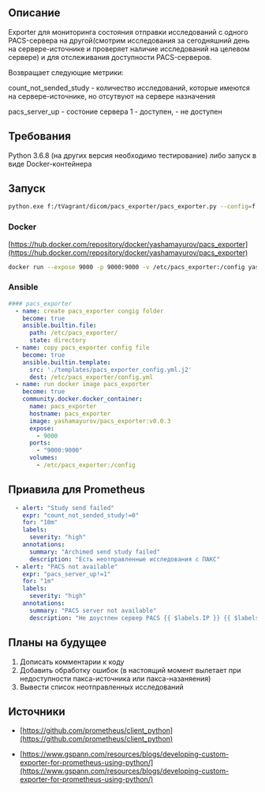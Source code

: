 ## Описание
Exporter для мониторинга состояния отправки исследований с одного PACS-сервера на другой(смотрим исследования за сегодняшний день на сервере-источнике и проверяет наличие исследований на целевом сервере) и для отслеживания доступности PACS-серверов.

Возвращает следующие метрики:

count_not_sended_study - количество исследований, которые имеются на сервере-источнике, но отсутвуют на сервере назначения

pacs_server_up - состоние сервера 1 - доступен, - не доступен

## Требования
Python 3.6.8 (на других версия необходимо тестирование) либо запуск в виде Docker-контейнера


## Запуск

```bash
python.exe f:/tVagrant/dicom/pacs_exporter/pacs_exporter.py --config=f:/tVagrant/dicom/pacs_exporter/config.yml
```

### Docker
[https://hub.docker.com/repository/docker/yashamayurov/pacs_exporter](https://hub.docker.com/repository/docker/yashamayurov/pacs_exporter)

```bash
docker run --expose 9000 -p 9000:9000 -v /etc/pacs_exporter:/config yashamayurov/pacs_exporter:v0.0.3
```
### Ansible

```yaml
#### pacs_exporter
  - name: create pacs_exporter congig folder
    become: true
    ansible.builtin.file:
      path: /etc/pacs_exporter/
      state: directory
  - name: copy pacs_exporter config file
    become: true
    ansible.builtin.template:
      src: './templates/pacs_exporter_config.yml.j2'
      dest: /etc/pacs_exporter/config.yml
  - name: run docker image pacs_exporter
    become: true
    community.docker.docker_container:
      name: pacs_exporter
      hostname: pacs_exporter
      image: yashamayurov/pacs_exporter:v0.0.3
      expose:
        - 9000
      ports:
        - "9000:9000"
      volumes:
        - /etc/pacs_exporter:/config
```
## Приавила для Prometheus 
```yaml
  - alert: "Study send failed"
    expr: "count_not_sended_study!=0"
    for: "10m"
    labels:
      severity: "high"
    annotations:
      summary: "Archimed send study failed"
      description: "Есть неотправленные исследования с ПАКС"
  - alert: "PACS not available"
    expr: "pacs_server_up!=1"
    for: "1m"
    labels:
      severity: "high"
    annotations:
      summary: "PACS server not available"
      description: "Не доустпен сервер PACS {{ $labels.IP }} {{ $labels.AET }} {{ $labels.port }}"
```
## Планы на будущее
1. Дописать комментарии к коду
1. Добавить обработку ошибок (в настоящий момент вылетает при недоступности пакса-источника или пакса-назаняения)
1. Вывести список неотправленных исследований

## Источники
* [https://github.com/prometheus/client_python](https://github.com/prometheus/client_python)

* [https://www.gspann.com/resources/blogs/developing-custom-exporter-for-prometheus-using-python/](https://www.gspann.com/resources/blogs/developing-custom-exporter-for-prometheus-using-python/)